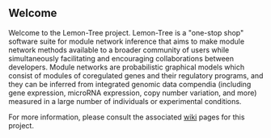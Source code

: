 ## Welcome ##

Welcome to the Lemon-Tree project. Lemon-Tree is a "one-stop shop" software suite for module network inference that aims to make module network methods available to a broader community of users while simultaneously
facilitating and encouraging collaborations between developers. Module networks are probabilistic graphical models which consist of modules of coregulated genes and their regulatory programs, and they can be inferred from integrated genomic data compendia (including gene expression, microRNA expression, copy number variation, and more) measured in a large number of individuals or experimental conditions.

For more information, please consult the associated [wiki](https://github.com/eb00/lemon-tree/wiki) pages for this project.
